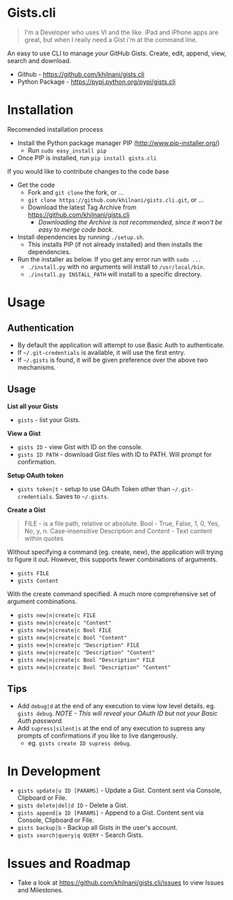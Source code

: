 Gists.cli
===========

> I'm a Developer who uses VI and the like. iPad and iPhone apps are great, but when I really need a Gist i'm at the command line. 

An easy to use CLI to manage *your* GitHub Gists. Create, edit, append, view, search and download. 

- Github - https://github.com/khilnani/gists.cli 
- Python Package - https://pypi.python.org/pypi/gists.cli

Installation
============

Recomended installation process

- Install the Python package manager PIP (http://www.pip-installer.org/)
  - Run `sudo easy_install pip`
- Once PIP is installed, run `pip install gists.cli`

If you would like to contribute changes to the code base

- Get the code
  - Fork and `git clone` the fork, or ...
  - `git clone https://github.com/khilnani/gists.cli.git`, or ...
  - Download the latest Tag Archive from https://github.com/khilnani/gists.cli  
    - *Downloading the Archive is not recommended, since it won't be easy to merge code back*.
- Install dependencies by running `./setup.sh`. 
  - This installs PIP (if not already installed) and then installs the dependencies.
- Run the installer as below. If you get any error run with `sudo ...`
  - `./install.py` with no arguments will install to `/usr/local/bin`.
  - `./install.py INSTALL_PATH` will install to a specific directory.

Usage
=========

Authentication
--------------

- By default the application will attempt to use Basic Auth to authenticate. 
- If `~/.git-credentials` is available, it will use the first entry. 
- If  `~/.gists` is found, it will be given preference over the above two mechanisms.

Usage
---------

**List all your Gists**

- `gists` - list your Gists.

**View a Gist**

- `gists ID` - view Gist with ID on the console.
- `gists ID PATH` - download Gist files with ID to PATH. Will prompt for confirmation.

**Setup OAuth token**

- `gists token|t` - setup to use OAuth Token other than `~/.git-credentials`. Saves to `~/.gists`.

**Create a Gist**

> FILE - is a file path, relative or absolute.
> Bool - True, False, 1, 0, Yes, No, y, n. Case-insensitive
> Description and Content - Text content within quotes

Without specifying a command (eg. create, new), the application will trying to figure it out. However, this supports fewer combinations of arguments.

- `gists FILE`
- `gists Content`

With the create command specified. A much more comprehensive set of argument combinations.

- `gists new|n|create|c FILE`
- `gists new|n|create|c "Content"`
- `gists new|n|create|c Bool FILE`
- `gists new|n|create|c Bool "Content"`
- `gists new|n|create|c "Description" FILE`
- `gists new|n|create|c "Description" "Content"`
- `gists new|n|create|c Bool "Description" FILE`
- `gists new|n|create|c Bool "Description" "Content"`

Tips
---------

- Add `debug|d` at the end of any execution to view low level details. eg. `gists debug`. *NOTE - This will reveal your OAuth ID but not your Basic Auth password.*
- Add `supress|silent|s` at the end of any execution to supress any prompts of confirmations if you like to live dangerously. 
  - eg. `gists create ID supress debug`. 


In Development
==============

- `gists update|u ID [PARAMS]` - Update a Gist. Content sent via Console, Clipboard or File.
- `gists delete|del|d ID` - Delete a Gist.
- `gists append|a ID [PARAMS]` - Append to a Gist. Content sent via Console, Clipboard or File.
- `gists backup|b` - Backup all Gists in the user's account.
- `gists search|query|q QUERY` - Search Gists.

Issues and Roadmap
==================

- Take a look at https://github.com/khilnani/gists.cli/issues to view Issues and Milestones.


